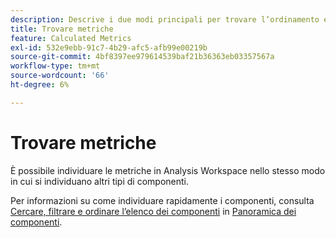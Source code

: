 ```yaml
---
description: Descrive i due modi principali per trovare l’ordinamento e il filtro delle metriche.
title: Trovare metriche
feature: Calculated Metrics
exl-id: 532e9ebb-91c7-4b29-afc5-afb99e00219b
source-git-commit: 4bf8397ee979614539baf21b36363eb03357567a
workflow-type: tm+mt
source-wordcount: '66'
ht-degree: 6%

---
```


# Trovare metriche

È possibile individuare le metriche in Analysis Workspace nello stesso modo in cui si individuano altri tipi di componenti.

Per informazioni su come individuare rapidamente i componenti, consulta [Cercare, filtrare e ordinare l’elenco dei componenti](https://experienceleague.adobe.com/docs/analytics/analyze/analysis-workspace/components/analysis-workspace-components.html?lang=en#search%2C-filter%2C-and-sort-the-component-list) in [Panoramica dei componenti](/help/analyze/analysis-workspace/components/analysis-workspace-components.md).

